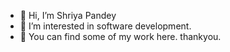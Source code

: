 - 👋 Hi, I’m Shriya Pandey
- 👀 I’m interested in software development.
- 🌱 You can find some of my work here.
thankyou.

<!---
shriya141/shriya141 is a ✨ special ✨ repository because its `README.md` (this file) appears on your GitHub profile.
You can click the Preview link to take a look at your changes.
--->
